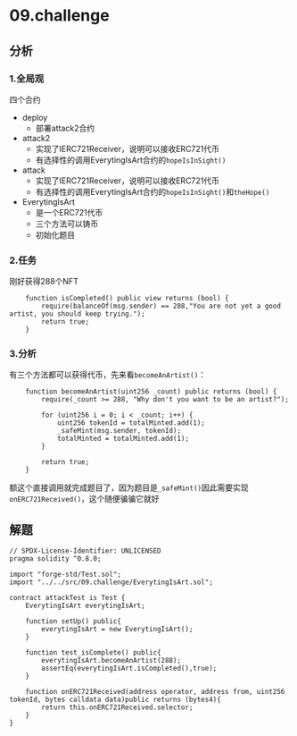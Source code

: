 # 09.challenge

## 分析

### 1.全局观

四个合约

- deploy
  - 部署attack2合约
- attack2
  - 实现了IERC721Receiver，说明可以接收ERC721代币
  - 有选择性的调用EverytingIsArt合约的`hopeIsInSight()`
- attack
  - 实现了IERC721Receiver，说明可以接收ERC721代币
  - 有选择性的调用EverytingIsArt合约的`hopeIsInSight()`和`theHope()`
- EverytingIsArt
  - 是一个ERC721代币
  - 三个方法可以铸币
  - 初始化题目

### 2.任务

刚好获得288个NFT

```solidity
    function isCompleted() public view returns (bool) {
        require(balanceOf(msg.sender) == 288,"You are not yet a good artist, you should keep trying.");
        return true;
    }
```

### 3.分析

有三个方法都可以获得代币，先来看`becomeAnArtist()`：

```solidity
    function becomeAnArtist(uint256 _count) public returns (bool) {
        require(_count >= 288, "Why don't you want to be an artist?");

        for (uint256 i = 0; i < _count; i++) {
            uint256 tokenId = totalMinted.add(1);
            _safeMint(msg.sender, tokenId);
            totalMinted = totalMinted.add(1);
        }

        return true;
    }
```

额这个直接调用就完成题目了，因为题目是`_safeMint()`因此需要实现`onERC721Received()`，这个随便骗骗它就好

## 解题

```solidity
// SPDX-License-Identifier: UNLICENSED
pragma solidity ^0.8.0;

import "forge-std/Test.sol";
import "../../src/09.challenge/EverytingIsArt.sol";

contract attackTest is Test {
    EverytingIsArt everytingIsArt;

    function setUp() public{
        everytingIsArt = new EverytingIsArt();
    }

    function test_isComplete() public{
        everytingIsArt.becomeAnArtist(288);
        assertEq(everytingIsArt.isCompleted(),true);
    }

    function onERC721Received(address operator, address from, uint256 tokenId, bytes calldata data)public returns (bytes4){
        return this.onERC721Received.selector;
    }
}
```



























































